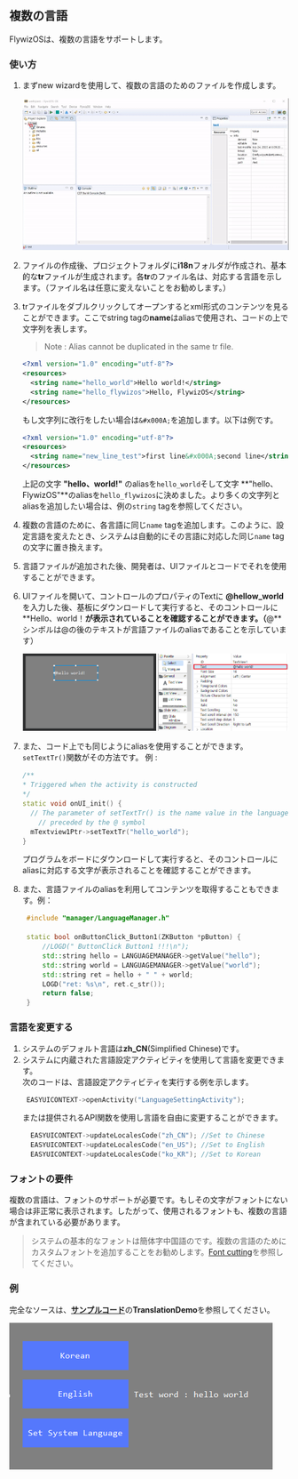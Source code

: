 
## 複数の言語
FlywizOSは、複数の言語をサポートします。
### 使い方
1. まずnew wizardを使用して、複数の言語のためのファイルを作成します。
   
   ![](assets/ide/new_i18n_file.gif)
   
2. ファイルの作成後、プロジェクトフォルダに**i18n**フォルダが作成され、基本的な**tr**ファイルが生成されます。各**tr**のファイル名は、対応する言語を示します。（ファイル名は任意に変えないことをお勧めします。）

3. trファイルをダブルクリックしてオープンするとxml形式のコンテンツを見ることができます。ここでstring tagの**name**はaliasで使用され、コードの上で文字列を表します。
    > Note : Alias cannot be duplicated in the same tr file.

    ~~~xml
    <?xml version="1.0" encoding="utf-8"?>
    <resources>
      <string name="hello_world">Hello world!</string>
      <string name="hello_flywizos">Hello, FlywizOS</string>
    </resources>
    ~~~
    もし文字列に改行をしたい場合は`&#x000A;`を追加します。以下は例です。
    ~~~xml
    <?xml version="1.0" encoding="utf-8"?>
    <resources>
      <string name="new_line_test">first line&#x000A;second line</string>
    </resources>
    ~~~

    上記の文字 **"hello、world!"** のaliasを`hello_world`そして文字 **"hello、FlywizOS"**のaliasを`hello_flywizos`に決めました。より多くの文字列とaliasを追加したい場合は、例の`string` tagを参照してください。

4. 複数の言語のために、各言語に同じ`name` tagを追加します。このように、設定言語を変えたとき、システムは自動的にその言語に対応した同じ`name` tagの文字に置き換えます。
   
5. 言語ファイルが追加された後、開発者は、UIファイルとコードでそれを使用することができます。

6. UIファイルを開いて、コントロールのプロパティのTextに **@hellow_world**を入力した後、基板にダウンロードして実行すると、そのコントロールに**Hello、world！**が表示されていることを確認することができます。（**@**シンボルは@の後のテキストが言語ファイルのaliasであることを示しています）

     ![](assets/ide/tr_hello_world.png) 

7. また、コード上でも同じようにaliasを使用することができます。`setTextTr()`関数がその方法です。
    例 :    
    ```c++
    /**
    * Triggered when the activity is constructed
    */
    static void onUI_init() {
      // The parameter of setTextTr() is the name value in the language file. Note: The string passed in here does not need to be
        // preceded by the @ symbol
      mTextview1Ptr->setTextTr("hello_world");
    }
    ```
    プログラムをボードにダウンロードして実行すると、そのコントロールにaliasに対応する文字が表示されることを確認することができます。

8. また、言語ファイルのaliasを利用してコンテンツを取得することもできます。例：
   ```c++
    #include "manager/LanguageManager.h"

    static bool onButtonClick_Button1(ZKButton *pButton) {
        //LOGD(" ButtonClick Button1 !!!\n");
        std::string hello = LANGUAGEMANAGER->getValue("hello");
        std::string world = LANGUAGEMANAGER->getValue("world");
        std::string ret = hello + " " + world;
        LOGD("ret: %s\n", ret.c_str());
        return false;
    }

    ```



### 言語を変更する

1. システムのデフォルト言語は**zh_CN**(Simplified Chinese)です。
2. システムに内蔵された言語設定アクティビティを使用して言語を変更できます。   
   次のコードは、言語設定アクティビティを実行する例を示します。
   ```c++
    EASYUICONTEXT->openActivity("LanguageSettingActivity");
   ```
    または提供されるAPI関数を使用し言語を自由に変更することができます。
   ```c++
     EASYUICONTEXT->updateLocalesCode("zh_CN"); //Set to Chinese
     EASYUICONTEXT->updateLocalesCode("en_US"); //Set to English
     EASYUICONTEXT->updateLocalesCode("ko_KR"); //Set to Korean
   ```


### フォントの要件       

 複数の言語は、フォントのサポートが必要です。もしその文字がフォントにない場合は非正常に表示されます。したがって、使用されるフォントも、複数の言語が含まれている必要があります。
   > システムの基本的なフォントは簡体字中国語のです。複数の言語のためにカスタムフォントを追加することをお勧めします。[Font cutting](font_cut_tool.md)を参照してください。



### 例

完全なソースは、[**サンプルコード**](demo_download.md＃demo_download)の**TranslationDemo**を参照してください。

![](assets/ide/translation_demo.png)



